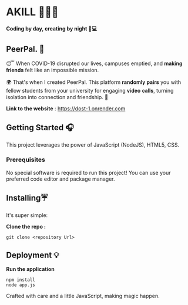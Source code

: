# AKILL 🙋🏻‍♂️


**Coding by day, creating by night 🌙💻** 

## PeerPal. 🦣

😴 When COVID-19 disrupted our lives, campuses emptied, and 𝐦𝐚𝐤𝐢𝐧𝐠 𝐟𝐫𝐢𝐞𝐧𝐝𝐬 felt like an impossible mission.

🌍 That's when I created PeerPal. This platform 𝐫𝐚𝐧𝐝𝐨𝐦𝐥𝐲 𝐩𝐚𝐢𝐫𝐬 you with fellow students from your university for engaging 𝐯𝐢𝐝𝐞𝐨 𝐜𝐚𝐥𝐥𝐬, turning isolation into connection and friendship. 🌟

**Link to the website** : https://dost-1.onrender.com

## Getting Started 🎧

This project leverages the power of JavaScript (NodeJS), HTML5, CSS.
### Prerequisites

No special software is required to run this project! You can use your preferred code editor and package manager.

## Installing☔

It's super simple:

**Clone the repo :** 
```
git clone <repository Url>
```

## Deployment 💡

**Run the application** 
```
npm install
node app.js
```

Crafted with care and a little JavaScript, making magic happen.
